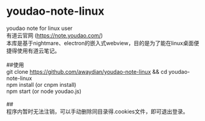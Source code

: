 # youdao-note-linux</br>
youdao note for linux user </br>
有道云官网 (https://note.youdao.com/)</br>
本库是基于nightmare、electron的嵌入式webview，目的是为了能在linux桌面便捷得使用有道云笔记。</br>
</br>
##使用</br>
git clone https://github.com/awaydian/youdao-note-linux && cd youdao-note-linux</br>
npm install  (or cnpm install)</br>
npm start (or node youdao.js)</br>
</br>
##</br>
程序内暂时无法注销，可以手动删除同目录得.cookies文件，即可退出登录。</br>
